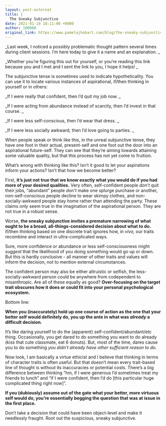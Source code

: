 ```yaml
---
layout: post-external
title: |
  The Sneaky Subjunctive
date: 2021-01-19 18:11:00 +0000
author: 100068
original_link: https://www.pamelajhobart.com/blog/the-sneaky-subjunctive
---
```


_Last week, I noticed a possibly problematic thought pattern several times during client sessions. I’m here today to give it a name and an explanation. _

_Whether you’re figuring this out for yourself, or you’re reading this link because you and I met and I sent the link to you, I hope it helps! _

The subjunctive tense is sometimes used to indicate hypotheticality. You can use it to locate various instances of aspirational, if/then thinking in yourself or in others: 

_If I were really that confident, then I’d quit my job now. _

_If I were acting from abundance instead of scarcity, then I’d invest in that course. _

_If I were less self-conscious, then I’d wear that dress. _

_If I were less socially awkward, then I’d love going to parties. _

When people speak or think like this, in the unreal subjunctive tense, they have one foot in their actual, present-self and one foot out the door into an aspirational future-self. They can see that they’re aiming towards attaining some valuable quality, but that this process has not yet come to fruition. 

What’s wrong with thinking like this? Isn’t it good to let your aspirations inform your actions? Isn’t that how we become better?

First, **it’s just not true that we know exactly what you would do if you had more of your desired qualities.** Very often, self-confident people _don’t_ quit their jobs, “abundant” people _don’t_ make one splurge purchase or another, non-self-conscious people decline to wear skimpy clothes, and non-socially-awkward people stay home rather than attending the party. These claims only seem true in the imagination of the aspirational person. They are not true in a robust sense. 

Worse, **the sneaky subjunctive invites a premature narrowing of what ought to be a broad, all-things-considered decision about what to do.** If/then thinking based on one discrete trait ignores how, _in vivo,_ our traits recombine and interact in ultra-complicated ways. 

Sure, more confidence or abundance or less self-consciousness might _suggest_ that the likelihood of you doing something would go up or down. But this is hardly conclusive - all manner of other traits and values will inform the decision, not to mention external circumstances. 

The confident person may also be either altruistic or selfish, the less-socially-awkward person could be anywhere from codependent to misanthropic. Are all of these equally as good? **Over-focusing on the target trait obscures how it does or could fit into your personal psychological ecosystem.**

Bottom line:

**When you (inaccurately) hold up one course of action as the one that your better self would definitely do, you up the ante in what was _already_ a difficult decision.**

It’s like daring yourself to do the (apparent) self-confident/abundant/etc thing. Occasionally, you get dared to do something you want to do already (kiss that cute classmate, eat 6 donuts). But, most of the time, dares cause you to do something _you didn’t already have other sufficient reason to do._

Now look, I am basically a virtue ethicist and I believe that thinking in terms of character traits is often useful. But that doesn’t mean every trait-based line of thought is without its inaccuracies or potential costs. There’s a big difference between thinking “hm, if I were generous I’d sometimes treat my friends to lunch” and “if I were confident, then I’d do [this particular huge complicated thing right now]”. 

**If you (dubiously) assume out of the gate what your better, more virtuous self would do, you’re essentially begging the question that was at issue in the first place.**

Don’t take a decision that could have been object-level and make it needlessly fraught. Root out the suspicious, sneaky subjunctive. 
